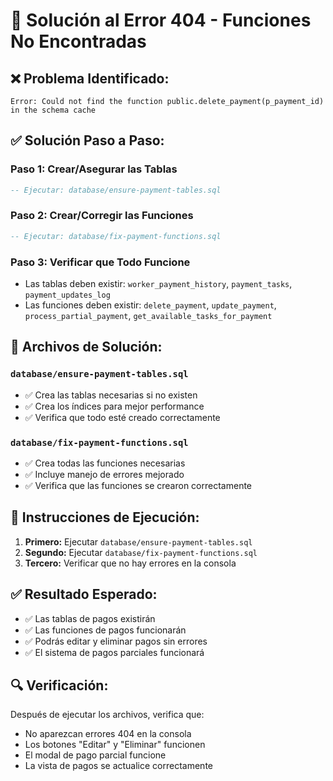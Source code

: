 # 🔧 Solución al Error 404 - Funciones No Encontradas

## ❌ **Problema Identificado:**
```
Error: Could not find the function public.delete_payment(p_payment_id) in the schema cache
```

## ✅ **Solución Paso a Paso:**

### **Paso 1: Crear/Asegurar las Tablas**
```sql
-- Ejecutar: database/ensure-payment-tables.sql
```

### **Paso 2: Crear/Corregir las Funciones**
```sql
-- Ejecutar: database/fix-payment-functions.sql
```

### **Paso 3: Verificar que Todo Funcione**
- Las tablas deben existir: `worker_payment_history`, `payment_tasks`, `payment_updates_log`
- Las funciones deben existir: `delete_payment`, `update_payment`, `process_partial_payment`, `get_available_tasks_for_payment`

## 🎯 **Archivos de Solución:**

### **`database/ensure-payment-tables.sql`**
- ✅ Crea las tablas necesarias si no existen
- ✅ Crea los índices para mejor performance
- ✅ Verifica que todo esté creado correctamente

### **`database/fix-payment-functions.sql`**
- ✅ Crea todas las funciones necesarias
- ✅ Incluye manejo de errores mejorado
- ✅ Verifica que las funciones se crearon correctamente

## 🚀 **Instrucciones de Ejecución:**

1. **Primero:** Ejecutar `database/ensure-payment-tables.sql`
2. **Segundo:** Ejecutar `database/fix-payment-functions.sql`
3. **Tercero:** Verificar que no hay errores en la consola

## ✅ **Resultado Esperado:**

- ✅ Las tablas de pagos existirán
- ✅ Las funciones de pagos funcionarán
- ✅ Podrás editar y eliminar pagos sin errores
- ✅ El sistema de pagos parciales funcionará

## 🔍 **Verificación:**
Después de ejecutar los archivos, verifica que:
- No aparezcan errores 404 en la consola
- Los botones "Editar" y "Eliminar" funcionen
- El modal de pago parcial funcione
- La vista de pagos se actualice correctamente








